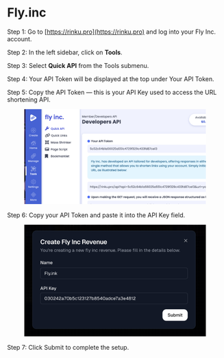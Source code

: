 # Fly.inc

Step 1: Go to [https://rinku.pro](https://rinku.pro) and log into your Fly Inc. account.

Step 2: In the left sidebar, click on **Tools**.

Step 3: Select **Quick API** from the Tools submenu.

Step 4: Your API Token will be displayed at the top under Your API Token.

Step 5: Copy the API Token — this is your API Key used to access the URL shortening API.

<figure><img src="../.gitbook/assets/Знімок екрана 2025-07-16 о 20.43.04.png" alt=""><figcaption></figcaption></figure>

Step 6: Copy your API Token and paste it into the API Key field.

<figure><img src="../.gitbook/assets/Знімок екрана 2025-07-16 о 20.47.36.png" alt="" width="563"><figcaption></figcaption></figure>

Step 7: Click Submit to complete the setup.
